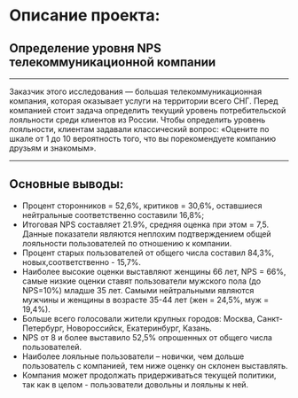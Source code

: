 # Описание проекта:
## Определение уровня NPS телекоммуникационной компании
____________________________
Заказчик этого исследования — большая телекоммуникационная компания, которая оказывает услуги на территории всего СНГ. Перед компанией стоит задача определить текущий уровень потребительской лояльности среди клиентов из России. 
Чтобы определить уровень лояльности, клиентам задавали классический вопрос: «Оцените по шкале от 1 до 10 вероятность того, что вы порекомендуете компанию друзьям и знакомым».
____________________________
## Основные выводы:
- Процент сторонников = 52,6%, критиков = 30,6%, оставшиеся нейтральные соответственно составили 16,8%;
- Итоговая NPS составляет 21.9%, средняя оценка при этом = 7,5. Данные показатели являются неплохим подтверждением общей лояльности пользователей по отношению к компании.
- Процент старых пользователей от общего числа составил 84,3%, новых,соответственно - 15,7%.
- Наиболее высокие оценки выставляют женщины 66 лет, NPS = 66%, самые низкие оценки ставят пользователи мужского пола (до NPS=10%) младше 35 лет. Самыми нейтральными являются мужчины и женщины в возрасте 35-44 лет (жен = 24,5%, муж = 19,4%).
- Больше всего голосовали жители крупных городов: Москва, Санкт-Петербург, Новороссийск, Екатеринбург, Казань.
- NPS от 8 и более выставило 52,5% опрошенных от общего числа пользователей.
- Наиболее лояльные пользователи – новички, чем дольше пользователь с компанией, тем ниже оценку он склонен выставлять.
- Компания может продолжать придерживаться текущей политики, так как в целом - пользователи довольны и лояльны к ней.
